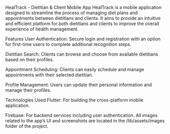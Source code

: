 HealTrack - Dietitian & Client Mobile App
HealTrack is a mobile application designed to streamline the process of managing diet plans and appointments between dietitians and clients. It aims to provide an intuitive and efficient platform for both dietitians and clients to improve the overall experience of health management.

Features
User Authentication: Secure login and registration with an option for first-time users to complete additional recognition steps.

Dietitian Search: Clients can browse and choose from available dietitians based on their profiles.

Appointment Scheduling: Clients can easily schedule and manage appointments with their selected dietitian.

Profile Management: Users can update their personal information and manage their profiles.


Technologies Used
Flutter: For building the cross-platform mobile application.

Firebase: For backend services including user authentication.
All images related to the app’s UI and screenshots are located in the /lib/assets/images folder of the project.

